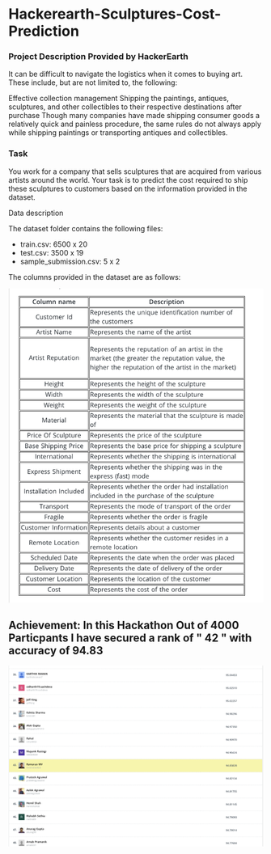 # Hackerearth-Sculptures-Cost-Prediction

### Project Description Provided by HackerEarth

It can be difficult to navigate the logistics when it comes to buying art. These include, but are not limited to, the following:

Effective collection management
Shipping the paintings, antiques, sculptures, and other collectibles to their respective destinations after purchase
Though many companies have made shipping consumer goods a relatively quick and painless procedure, the same rules do not always apply while shipping paintings or transporting antiques and collectibles.

### Task

You work for a company that sells sculptures that are acquired from various artists around the world. Your task is to predict the cost required to ship these sculptures to customers based on the information provided in the dataset.

Data description

The dataset folder contains the following files:

- train.csv: 6500 x 20
- test.csv: 3500 x 19
- sample_submission.csv: 5 x 2

The columns provided in the dataset are as follows:

![alt text](https://github.com/mvram123/Hackerearth-Sculptures-Cost-Prediction/blob/main/read_me.resources/Dataset.png)


## Achievement: In this Hackathon Out of 4000 Particpants I have secured a rank of " 42 " with accuracy of 94.83


![alt text](https://github.com/mvram123/Hackerearth-Sculptures-Cost-Prediction/blob/main/read_me.resources/Screenshot%202021-03-07%20at%2010.42.04%20AM.png)
